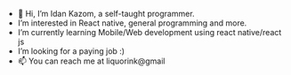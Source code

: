 - 👋 Hi, I’m Idan Kazom, a self-taught programmer.
-  I’m interested in React native, general programming and more.
-  I’m currently learning Mobile/Web development using react native/react js
-  I’m looking for a paying job :)
- 📫 You can reach me at liquorink@gmail

<!---
liquorink/liquorink is a ✨ special ✨ repository because its `README.md` (this file) appears on your GitHub profile.
You can click the Preview link to take a look at your changes.
--->
